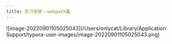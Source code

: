 ```yaml
---
title: 实习收获--webpack篇
---
```


![image-20220901105025043](/Users/onlycat/Library/Application Support/typora-user-images/image-20220901105025043.png)
